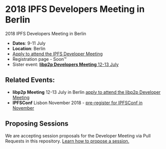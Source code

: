 # 2018 IPFS Developers Meeting in Berlin
2018 IPFS Developers Meeting in Berlin

- **Dates**: 9-11 July
- **Location**: Berlin
- [Apply to attend the IPFS Developer Meeting](https://goo.gl/forms/sVRjrW1CA61FTwl12)
- Registration page - Soon™
- Sister event: [**libp2p Developers Meeting** 12-13 July](https://github.com/libp2p/developer-meetings)

## Related Events:
- **libp2p Meeting** 12-13 July in Berlin [apply to attend the libp2p Developer Meeting](https://goo.gl/forms/8YpFQ7D00s5gC3hw2)
- **IPFSConf** Lisbon November 2018 - [pre-register for IPFSConf in November](https://goo.gl/forms/0Pu6VZzG8pRAmrrv2)

## Proposing Sessions
We are accepting session proposals for the Developer Meeting via Pull Requests in this repository. [Learn how to propose a session.](./sessions/README.md)
